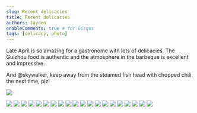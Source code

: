 ```yaml
---
slug: Recent delicacies
title: Recent delicacies
authors: Jayden
enableComments: true # for Gisqus
tags: [delicacy, photo]
---
```


Late April is so amazing for a gastronome with lots of delicacies. The Guizhou food is authentic and the atmosphere in the barbeque is excellent and impressive.

And @skywalker, keep away from the steamed fish head with chopped chili the next time, plz!

![](assets/IMG_2254.jpeg)
<!--truncate-->

![](assets/IMG_2255.jpeg)
![](assets/IMG_2256.jpeg)
![](assets/IMG_2258.jpeg)
![](assets/IMG_2297.jpeg)
![](assets/IMG_2443.jpeg)
![](assets/IMG_2444.jpeg)
![](assets/IMG_2445.jpeg)
![](assets/IMG_2448.jpeg)
![](assets/IMG_2449.jpeg)
![](assets/IMG_2468.jpeg)
![](assets/IMG_2469.jpeg)
![](assets/IMG_2470.jpeg)
![](assets/IMG_2471.jpeg)
![](assets/IMG_2472.jpeg)
![](assets/IMG_2473.jpeg)
![](assets/IMG_2474.jpeg)
![](assets/IMG_2476.jpeg)
![](assets/IMG_2477.jpeg)
![](assets/IMG_2478.jpeg)
![](assets/IMG_2480.jpeg)